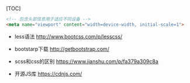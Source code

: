 [TOC]



```HTML
<!-- 包含头部信息用于适应不同设备 -->
<meta name="viewport" content="width=device-width, initial-scale=1">
```

* less语法
http://www.bootcss.com/p/lesscss/

* bootstarp下载
http://getbootstrap.com/

* scss和css的区别
https://www.jianshu.com/p/fa379a309c8a

* 开源JS库
https://cdnjs.com/